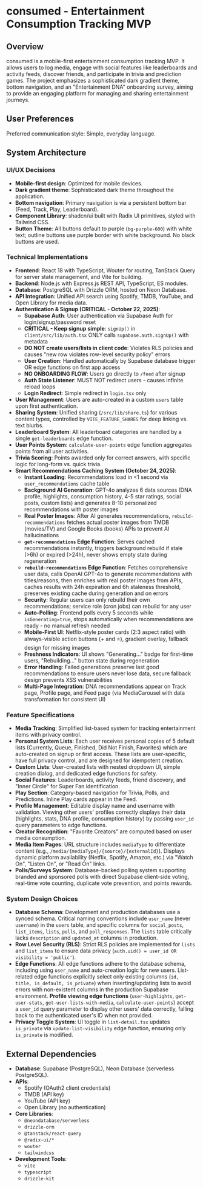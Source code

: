 # consumed - Entertainment Consumption Tracking MVP

## Overview
consumed is a mobile-first entertainment consumption tracking MVP. It allows users to log media, engage with social features like leaderboards and activity feeds, discover friends, and participate in trivia and prediction games. The project emphasizes a sophisticated dark gradient theme, bottom navigation, and an "Entertainment DNA" onboarding survey, aiming to provide an engaging platform for managing and sharing entertainment journeys.

## User Preferences
Preferred communication style: Simple, everyday language.

## System Architecture

### UI/UX Decisions
-   **Mobile-first design**: Optimized for mobile devices.
-   **Dark gradient theme**: Sophisticated dark theme throughout the application.
-   **Bottom navigation**: Primary navigation is via a persistent bottom bar (Feed, Track, Play, Leaderboard).
-   **Component Library**: shadcn/ui built with Radix UI primitives, styled with Tailwind CSS.
-   **Button Theme**: All buttons default to purple (`bg-purple-600`) with white text; outline buttons use purple border with white background. No black buttons are used.

### Technical Implementations
-   **Frontend**: React 18 with TypeScript, Wouter for routing, TanStack Query for server state management, and Vite for building.
-   **Backend**: Node.js with Express.js REST API, TypeScript, ES modules.
-   **Database**: PostgreSQL with Drizzle ORM, hosted on Neon Database.
-   **API Integration**: Unified API search using Spotify, TMDB, YouTube, and Open Library for media data.
-   **Authentication & Signup (CRITICAL - October 22, 2025)**:
    -   **Supabase Auth**: User authentication via Supabase Auth for login/signup/password reset
    -   **CRITICAL - Keep signup simple**: `signUp()` in `client/src/lib/auth.tsx` ONLY calls `supabase.auth.signUp()` with metadata
    -   **DO NOT create users/lists in client code**: Violates RLS policies and causes "new row violates row-level security policy" errors
    -   **User Creation**: Handled automatically by Supabase database trigger OR edge functions on first app access
    -   **NO ONBOARDING FLOW**: Users go directly to `/feed` after signup
    -   **Auth State Listener**: MUST NOT redirect users - causes infinite reload loops
    -   **Login Redirect**: Simple redirect in `login.tsx` only
-   **User Management**: Users are auto-created in a custom `users` table upon first authentication.
-   **Sharing System**: Unified sharing (`/src/lib/share.ts`) for various content types, controlled by `VITE_FEATURE_SHARES` for deep linking vs. text blurbs.
-   **Leaderboard System**: All leaderboard categories are handled by a single `get-leaderboards` edge function.
-   **User Points System**: `calculate-user-points` edge function aggregates points from all user activities.
-   **Trivia Scoring**: Points awarded only for correct answers, with specific logic for long-form vs. quick trivia.
-   **Smart Recommendations Caching System (October 24, 2025)**: 
    -   **Instant Loading**: Recommendations load in <1 second via `user_recommendations` cache table
    -   **Background AI Generation**: GPT-4o analyzes 6 data sources (DNA profile, highlights, consumption history, 4-5 star ratings, social posts, custom lists) and generates 8-10 personalized recommendations with poster images
    -   **Real Poster Images**: After AI generates recommendations, `rebuild-recommendations` fetches actual poster images from TMDB (movies/TV) and Google Books (books) APIs to prevent AI hallucinations
    -   **`get-recommendations` Edge Function**: Serves cached recommendations instantly, triggers background rebuild if stale (>6h) or expired (>24h), never shows empty state during regeneration
    -   **`rebuild-recommendations` Edge Function**: Fetches comprehensive user data, calls OpenAI GPT-4o to generate recommendations with titles/reasons, then enriches with real poster images from APIs, caches results with 24h expiration and 6h staleness threshold, preserves existing cache during generation and on errors
    -   **Security**: Regular users can only rebuild their own recommendations; service role (cron jobs) can rebuild for any user
    -   **Auto-Polling**: Frontend polls every 5 seconds while `isGenerating=true`, stops automatically when recommendations are ready - no manual refresh needed
    -   **Mobile-First UI**: Netflix-style poster cards (2:3 aspect ratio) with always-visible action buttons (+ and ⭐), gradient overlay, fallback design for missing images
    -   **Freshness Indicators**: UI shows "Generating..." badge for first-time users, "Rebuilding..." button state during regeneration
    -   **Error Handling**: Failed generations preserve last good recommendations to ensure users never lose data, secure fallback design prevents XSS vulnerabilities
    -   **Multi-Page Integration**: DNA recommendations appear on Track page, Profile page, and Feed page (via MediaCarousel with data transformation for consistent UI)

### Feature Specifications
-   **Media Tracking**: Simplified list-based system for tracking entertainment items with privacy control.
-   **Personal System Lists**: Each user receives personal copies of 5 default lists (Currently, Queue, Finished, Did Not Finish, Favorites) which are auto-created on signup or first access. These lists are user-specific, have full privacy control, and are designed for idempotent creation.
-   **Custom Lists**: User-created lists with nested dropdown UI, simple creation dialog, and dedicated edge functions for safety.
-   **Social Features**: Leaderboards, activity feeds, friend discovery, and "Inner Circle" for Super Fan identification.
-   **Play Section**: Category-based navigation for Trivia, Polls, and Predictions. Inline Play cards appear in the Feed.
-   **Profile Management**: Editable display name and username with validation. Viewing other users' profiles correctly displays their data (highlights, stats, DNA profile, consumption history) by passing `user_id` query parameters to edge functions.
-   **Creator Recognition**: "Favorite Creators" are computed based on user media consumption.
-   **Media Item Pages**: URL structure includes `mediaType` to differentiate content (e.g., `/media/{mediaType}/{source}/{externalId}`). Displays dynamic platform availability (Netflix, Spotify, Amazon, etc.) via "Watch On", "Listen On", or "Read On" links.
-   **Polls/Surveys System**: Database-backed polling system supporting branded and sponsored polls with direct Supabase client-side voting, real-time vote counting, duplicate vote prevention, and points rewards.

### System Design Choices
-   **Database Schema**: Development and production databases use a synced schema. Critical naming conventions include `user_name` (never `username`) in the `users` table, and specific columns for `social_posts`, `list_items`, `lists`, `polls`, and `poll_responses`. The `lists` table critically lacks `description` and `updated_at` columns in production.
-   **Row Level Security (RLS)**: Strict RLS policies are implemented for `lists` and `list_items` to ensure data privacy (`auth.uid() = user_id OR visibility = 'public'`).
-   **Edge Functions**: All edge functions adhere to the database schema, including using `user_name` and auto-creation logic for new users. List-related edge functions explicitly select only existing columns (`id, title, is_default, is_private`) when inserting/updating lists to avoid errors with non-existent columns in the production Supabase environment. **Profile viewing edge functions** (`user-highlights`, `get-user-stats`, `get-user-lists-with-media`, `calculate-user-points`) accept a `user_id` query parameter to display other users' data correctly, falling back to the authenticated user's ID when not provided.
-   **Privacy Toggle System**: UI toggle in `list-detail.tsx` updates `is_private` via `update-list-visibility` edge function, ensuring only `is_private` is modified.

## External Dependencies

-   **Database**: Supabase (PostgreSQL), Neon Database (serverless PostgreSQL).
-   **APIs**:
    -   Spotify (OAuth2 client credentials)
    -   TMDB (API key)
    -   YouTube (API key)
    -   Open Library (no authentication)
-   **Core Libraries**:
    -   `@neondatabase/serverless`
    -   `drizzle-orm`
    -   `@tanstack/react-query`
    -   `@radix-ui/*`
    -   `wouter`
    -   `tailwindcss`
-   **Development Tools**:
    -   `vite`
    -   `typescript`
    -   `drizzle-kit`
